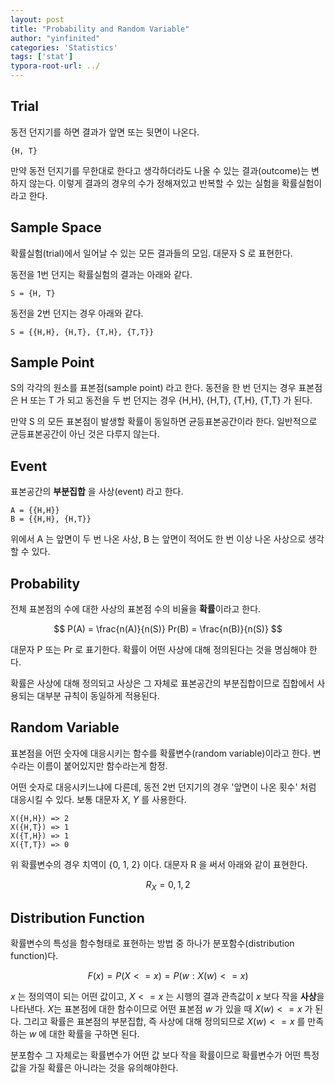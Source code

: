 ```yaml
---
layout: post
title: "Probability and Random Variable"
author: "yinfinited"
categories: 'Statistics'
tags: ['stat']
typora-root-url: ../
---
```


## Trial

동전 던지기를 하면 결과가 앞면 또는 뒷면이 나온다.

```
{H, T}
```

만약 동전 던지기를 무한대로 한다고 생각하더라도 나올 수 있는 결과(outcome)는 변하지 않는다. 이렇게 결과의 경우의 수가 정해져있고 반복할 수 있는 실험을 확률실험이라고 한다. 

## Sample Space

확률실험(trial)에서 일어날 수 있는 모든 결과들의 모임. 대문자 S 로 표현한다.

동전을 1번 던지는 확률실험의 결과는 아래와 같다.

```
S = {H, T}
```

동전을 2번 던지는 경우 아래와 같다.

```
S = {{H,H}, {H,T}, {T,H}, {T,T}} 
```

## Sample Point

S의 각각의 원소를 표본점(sample point) 라고 한다. 동전을 한 번 던지는 경우 표본점은 H 또는 T 가 되고 동전을 두 번 던지는 경우 {H,H}, {H,T}, {T,H}, {T,T} 가 된다.

만약 S 의 모든 표본점이 발생할 확률이 동일하면 균등표본공간이라 한다. 일반적으로 균등표본공간이 아닌 것은 다루지 않는다.

## Event

표본공간의 **부분집합** 을 사상(event) 라고 한다.

```
A = {{H,H}} 
B = {{H,H}, {H,T}} 
```

위에서 A 는 앞면이 두 번 나온 사상, B 는 앞면이 적어도 한 번 이상 나온 사상으로 생각할 수 있다.

## Probability

전체 표본점의 수에 대한 사상의 표본점 수의 비율을 **확률**이라고 한다.

$$
P(A) = \frac{n(A)}{n(S)}
Pr(B) = \frac{n(B)}{n(S)}
$$

대문자 P 또는 Pr 로 표기한다. 확률이 어떤 사상에 대해 정의된다는 것을 명심해야 한다.

확률은 사상에 대해 정의되고 사상은 그 자체로 표본공간의 부분집합이므로 집합에서 사용되는 대부분 규칙이 동일하게 적용된다.

## Random Variable

표본점을 어떤 숫자에 대응시키는 함수를 확률변수(random variable)이라고 한다. 변수라는 이름이 붙어있지만 함수라는게 함정.

어떤 숫자로 대응시키느냐에 다른데, 동전 2번 던지기의 경우 '앞면이 나온 횟수' 처럼 대응시킬 수 있다. 보통 대문자 $X$, $Y$ 를 사용한다.

```
X({H,H}) => 2
X({H,T}) => 1
X({T,H}) => 1
X({T,T}) => 0
```

위 확률변수의 경우 치역이 {0, 1, 2} 이다. 대문자 R 을 써서 아래와 같이 표현한다.

$$
R_X = {0, 1, 2}
$$

## Distribution Function

확률변수의 특성을 함수형태로 표현하는 방법 중 하나가 분포함수(distribution function)다.

$$
F(x) = P(X <= x) = P({w: X(w) <= x})
$$

$x$ 는 정의역이 되는 어떤 값이고, $X <= x$ 는 시행의 결과 관측값이 $x$ 보다 작을 **사상**을 나타낸다. $X$는 표본점에 대한 함수이므로 어떤 표본점 $w$ 가 있을 때 $X(w) <= x$ 가 된다. 그리고 확률은 표본점의 부분집합, 즉 사상에 대해 정의되므로 $X(w) <= x$ 를 만족하는 $w$ 에 대한 확률을 구하면 된다. 

분포함수 그 자체로는 확률변수가 어떤 값 보다 작을 확률이므로 확률변수가 어떤 특정값을 가질 확률은 아니라는 것을 유의해야한다.

